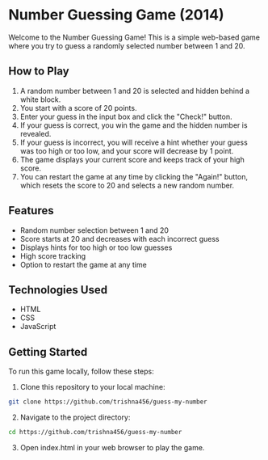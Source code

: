 # Number Guessing Game (2014)

Welcome to the Number Guessing Game! This is a simple web-based game where you try to guess a randomly selected number between 1 and 20.

## How to Play

1. A random number between 1 and 20 is selected and hidden behind a white block.
2. You start with a score of 20 points.
3. Enter your guess in the input box and click the "Check!" button.
4. If your guess is correct, you win the game and the hidden number is revealed.
5. If your guess is incorrect, you will receive a hint whether your guess was too high or too low, and your score will decrease by 1 point.
6. The game displays your current score and keeps track of your high score.
7. You can restart the game at any time by clicking the "Again!" button, which resets the score to 20 and selects a new random number.

## Features

- Random number selection between 1 and 20
- Score starts at 20 and decreases with each incorrect guess
- Displays hints for too high or too low guesses
- High score tracking
- Option to restart the game at any time

## Technologies Used

- HTML
- CSS
- JavaScript

## Getting Started

To run this game locally, follow these steps:

1. Clone this repository to your local machine:

```bash
git clone https://github.com/trishna456/guess-my-number
```

2. Navigate to the project directory:
```bash
cd https://github.com/trishna456/guess-my-number
```

3. Open index.html in your web browser to play the game.
